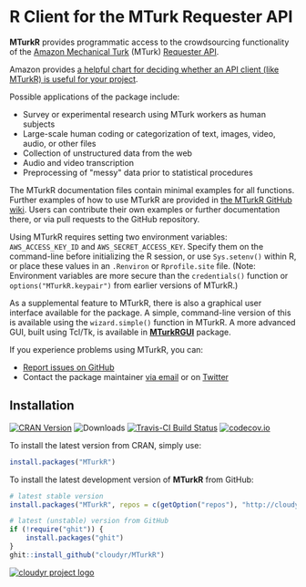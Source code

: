 # R Client for the MTurk Requester API #

**MTurkR** provides programmatic access to the crowdsourcing functionality of the [Amazon Mechanical Turk](https://requester.mturk.com/) (MTurk) [Requester API](http://docs.aws.amazon.com/AWSMechTurk/latest/AWSMturkAPI/Welcome.html).

Amazon provides [a helpful chart for deciding whether an API client (like MTurkR) is useful for your project](https://requester.mturk.com/tour/choose_the_right_tool).

Possible applications of the package include:

 * Survey or experimental research using MTurk workers as human subjects
 * Large-scale human coding or categorization of text, images, video, audio, or other files
 * Collection of unstructured data from the web
 * Audio and video transcription
 * Preprocessing of "messy" data prior to statistical procedures

The MTurkR documentation files contain minimal examples for all functions. Further examples of how to use MTurkR are provided in [the MTurkR GitHub wiki](https://github.com/cloudyr/MTurkR/wiki). Users can contribute their own examples or further documentation there, or via pull requests to the GitHub repository.

Using MTurkR requires setting two environment variables: `AWS_ACCESS_KEY_ID` and `AWS_SECRET_ACCESS_KEY`. Specify them on the command-line before initializing the R session, or use `Sys.setenv()` within R, or place these values in an `.Renviron` or `Rprofile.site` file. (Note: Environment variables are more secure than the `credentials()` function or `options("MTurkR.keypair")` from earlier versions of MTurkR.)

As a supplemental feature to MTurkR, there is also a graphical user interface available for the package. A simple, command-line version of this is available using the `wizard.simple()` function in MTurkR. A more advanced GUI, built using Tcl/Tk, is available in [**MTurkRGUI**](https://github.com/cloudyr/MTurkRGUI) package.

If you experience problems using MTurkR, you can:
  
  - [Report issues on GitHub](https://github.com/cloudyr/MTurkR/issues)
  - Contact the package maintainer [via email](mailto:thosjleeper@gmail.com) or on [Twitter](https://twitter.com/thosjleeper)

## Installation ##

[![CRAN Version](https://www.r-pkg.org/badges/version/MTurkR)](https://cran.r-project.org/package=MTurkR)
![Downloads](https://cranlogs.r-pkg.org/badges/MTurkR)
[![Travis-CI Build Status](https://travis-ci.org/cloudyr/MTurkR.png?branch=master)](https://travis-ci.org/cloudyr/MTurkR)
[![codecov.io](https://codecov.io/github/cloudyr/MTurkR/coverage.svg?branch=master)](https://codecov.io/github/cloudyr/MTurkR?branch=master)

To install the latest version from CRAN, simply use:

```R
install.packages("MTurkR")
```

To install the latest development version of **MTurkR** from GitHub:

```R
# latest stable version
install.packages("MTurkR", repos = c(getOption("repos"), "http://cloudyr.github.io/drat"))

# latest (unstable) version from GitHub
if (!require("ghit")) {
    install.packages("ghit")
}
ghit::install_github("cloudyr/MTurkR")
```


[![cloudyr project logo](http://i.imgur.com/JHS98Y7.png)](https://github.com/cloudyr)
